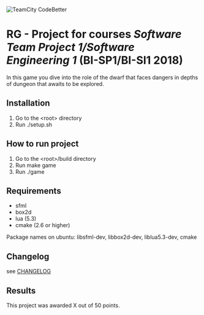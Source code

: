 ![TeamCity CodeBetter](https://img.shields.io/teamcity/codebetter/bt428.svg)<br/>
# RG - Project for courses _Software Team Project 1/Software Engineering 1_ (BI-SP1/BI-SI1 2018)
In this game you dive into the role of the dwarf that faces dangers in depths of dungeon that awaits to be explored.

## Installation
1. Go to the &lt;root&gt; directory
2. Run ./setup.sh

## How to run project
1. Go to the &lt;root&gt;/build directory
2. Run make game
3. Run ./game


## Requirements
* sfml
* box2d
* lua (5.3)
* cmake (2.6 or higher)

Package names on ubuntu: libsfml-dev, libbox2d-dev, liblua5.3-dev, cmake

## Changelog

see [CHANGELOG](CHANGELOG.md)

## Results
This project was awarded X out of 50 points.
